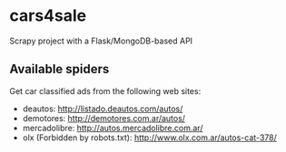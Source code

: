 # cars4sale
Scrapy project with a Flask/MongoDB-based API

## Available spiders
Get car classified ads from the following web sites:
 - deautos: http://listado.deautos.com/autos/
 - demotores: http://demotores.com.ar/autos/
 - mercadolibre: http://autos.mercadolibre.com.ar/
 - olx (Forbidden by robots.txt): http://www.olx.com.ar/autos-cat-378/
